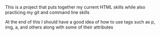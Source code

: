 This is a project that puts together my current HTML skills while also practicing my git and command line skills

At the end of this I should have a good idea of how to use tags such as p, img, a, and others along with some of their attributes